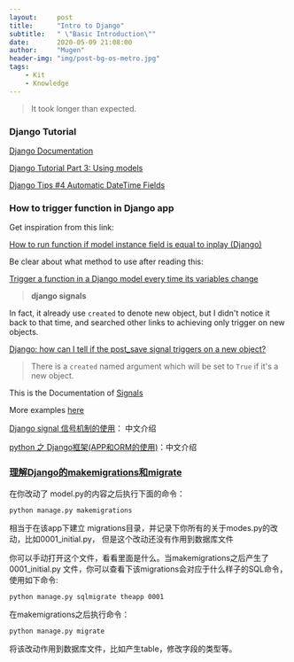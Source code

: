 ```yaml
---
layout:     post
title:      "Intro to Django"
subtitle:   " \"Basic Introduction\""
date:       2020-05-09 21:08:00
author:     "Mugen"
header-img: "img/post-bg-os-metro.jpg"
tags:
    - Kit
    - Knowledge
---
```


> It took longer than expected.

### Django Tutorial

[Django Documentation](https://docs.djangoproject.com/en/3.0/)

[Django Tutorial Part 3: Using models](https://developer.mozilla.org/en-US/docs/Learn/Server-side/Django/Models)

[Django Tips #4 Automatic DateTime Fields](https://simpleisbetterthancomplex.com/tips/2016/05/23/django-tip-4-automatic-datetime-fields.html)


### How to trigger function in Django app

Get inspiration from this link:

[How to run function if model instance field is equal to inplay (Django)](https://stackoverflow.com/questions/54516118/how-to-run-function-if-model-instance-field-is-equal-to-inplay-django)

Be clear about what method to use after reading this:

[Trigger a function in a Django model every time its variables change](https://stackoverflow.com/questions/45071835/trigger-a-function-in-a-django-model-every-time-its-variables-change)

> **django signals**

In fact, it already use `created` to denote new object, but I didn't notice it back to that time, and searched other links to achieving only trigger on new objects.

[Django: how can I tell if the post_save signal triggers on a new object?](https://stackoverflow.com/questions/10672572/django-how-can-i-tell-if-the-post-save-signal-triggers-on-a-new-object)

> There is a `created` named argument which will be set to `True` if it's a new object.

This is the Documentation of [Signals](https://docs.djangoproject.com/en/3.0/topics/signals/)

More examples [here](https://stackoverflow.com/questions/41533443/addhow-to-make-django-post-save-signal-run-only-during-creation)

[Django signal 信号机制的使用](https://www.cnblogs.com/lowmanisbusy/p/9797127.html)： 中文介绍

[python 之 Django框架(APP和ORM的使用)](https://www.cnblogs.com/mylu/p/11415113.html)：中文介绍


### [理解Django的makemigrations和migrate](https://www.cnblogs.com/qunxiadexiaoxiangjiao/p/9285574.html)

在你改动了 model.py的内容之后执行下面的命令：

```
python manage.py makemigrations
```

相当于在该app下建立 migrations目录，并记录下你所有的关于modes.py的改动，比如0001_initial.py， 但是这个改动还没有作用到数据库文件

你可以手动打开这个文件，看看里面是什么。当makemigrations之后产生了0001_initial.py 文件，你可以查看下该migrations会对应于什么样子的SQL命令，使用如下命令:

```
python manage.py sqlmigrate theapp 0001
```

在makemigrations之后执行命令：

```
python manage.py migrate
```

将该改动作用到数据库文件，比如产生table，修改字段的类型等。